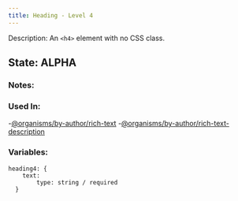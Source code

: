 ```yaml
---
title: Heading - Level 4
---
```

Description: An `<h4>` element with no CSS class.

## State: ALPHA

### Notes:

### Used In:
-[@organisms/by-author/rich-text](/?p=organisms-rich-text)
-[@organisms/by-author/rich-text-description](/?p=organisms-rich-text-description)

### Variables:
~~~
heading4: {
    text:
        type: string / required
  }
~~~

